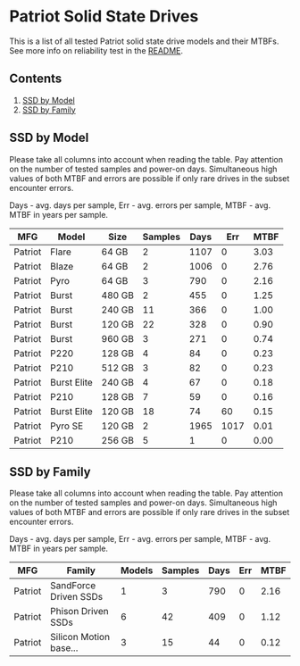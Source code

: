 Patriot Solid State Drives
==========================

This is a list of all tested Patriot solid state drive models and their MTBFs. See
more info on reliability test in the [README](https://github.com/bsdhw/SMART).

Contents
--------

1. [ SSD by Model  ](#ssd-by-model)
2. [ SSD by Family ](#ssd-by-family)

SSD by Model
------------

Please take all columns into account when reading the table. Pay attention on the
number of tested samples and power-on days. Simultaneous high values of both MTBF
and errors are possible if only rare drives in the subset encounter errors.

Days - avg. days per sample,
Err  - avg. errors per sample,
MTBF - avg. MTBF in years per sample.

| MFG       | Model              | Size   | Samples | Days  | Err   | MTBF |
|-----------|--------------------|--------|---------|-------|-------|------|
| Patriot   | Flare              | 64 GB  | 2       | 1107  | 0     | 3.03   |
| Patriot   | Blaze              | 64 GB  | 2       | 1006  | 0     | 2.76   |
| Patriot   | Pyro               | 64 GB  | 3       | 790   | 0     | 2.16   |
| Patriot   | Burst              | 480 GB | 2       | 455   | 0     | 1.25   |
| Patriot   | Burst              | 240 GB | 11      | 366   | 0     | 1.00   |
| Patriot   | Burst              | 120 GB | 22      | 328   | 0     | 0.90   |
| Patriot   | Burst              | 960 GB | 3       | 271   | 0     | 0.74   |
| Patriot   | P220               | 128 GB | 4       | 84    | 0     | 0.23   |
| Patriot   | P210               | 512 GB | 3       | 82    | 0     | 0.23   |
| Patriot   | Burst Elite        | 240 GB | 4       | 67    | 0     | 0.18   |
| Patriot   | P210               | 128 GB | 7       | 59    | 0     | 0.16   |
| Patriot   | Burst Elite        | 120 GB | 18      | 74    | 60    | 0.15   |
| Patriot   | Pyro SE            | 120 GB | 2       | 1965  | 1017  | 0.01   |
| Patriot   | P210               | 256 GB | 5       | 1     | 0     | 0.00   |

SSD by Family
-------------

Please take all columns into account when reading the table. Pay attention on the
number of tested samples and power-on days. Simultaneous high values of both MTBF
and errors are possible if only rare drives in the subset encounter errors.

Days - avg. days per sample,
Err  - avg. errors per sample,
MTBF - avg. MTBF in years per sample.

| MFG       | Family                 | Models | Samples | Days  | Err   | MTBF |
|-----------|------------------------|--------|---------|-------|-------|------|
| Patriot   | SandForce Driven SSDs  | 1      | 3       | 790   | 0     | 2.16   |
| Patriot   | Phison Driven SSDs     | 6      | 42      | 409   | 0     | 1.12   |
| Patriot   | Silicon Motion base... | 3      | 15      | 44    | 0     | 0.12   |
